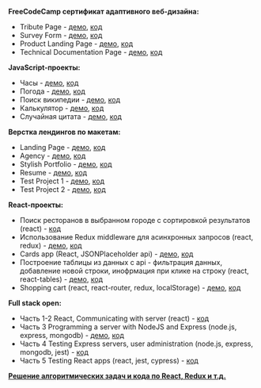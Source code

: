 **FreeCodeCamp сертификат адаптивного веб-дизайна:**
* Tribute Page - [демо](https://bpedley.github.io/FCC/Tribute%20page/), [код](https://github.com/Bpedley/Bpedley.github.io/tree/master/FCC/Tribute%20page)
* Survey Form - [демо](https://bpedley.github.io//FCC/Survey%20page/), [код](https://github.com/Bpedley/Bpedley.github.io/tree/master/FCC/Survey%20page)
* Product Landing Page - [демо](https://bpedley.github.io//FCC/Product%20page/), [код](https://github.com/Bpedley/Bpedley.github.io/tree/master/FCC/Product%20page)
* Technical Documentation Page - [демо](https://bpedley.github.io/FCC/Documentation%20page/index.html), [код](https://github.com/Bpedley/Bpedley.github.io/tree/master/FCC/Documentation%20page)

**JavaScript-проекты:**
* Часы - [демо](https://bpedley.github.io/Other%20projects/Clocks-JS/), [код](https://github.com/Bpedley/Bpedley.github.io/tree/master/Other%20projects/Clocks-JS)
* Погода - [демо](https://bpedley.github.io/Other%20projects/Weather%20app/), [код](https://github.com/Bpedley/Bpedley.github.io/tree/master/Other%20projects/Weather%20app)
* Поиск википедии - [демо](https://bpedley.github.io/Other%20projects/Wikipedia/), [код](https://github.com/Bpedley/Bpedley.github.io/tree/master/Other%20projects/Wikipedia)
* Калькулятор - [демо](https://bpedley.github.io/Other%20projects/Calculator/), [код](https://github.com/Bpedley/Bpedley.github.io/tree/master/Other%20projects/Calculator)
* Случайная цитата - [демо](https://bpedley.github.io/Other%20projects/Random%20quote/), [код](https://github.com/Bpedley/Bpedley.github.io/tree/master/Other%20projects/Random%20quote)

**Верстка лендингов по макетам:**
* Landing Page - [демо](https://bpedley.github.io/Pages%20from%20templates/1/), [код](https://github.com/Bpedley/Bpedley.github.io/tree/master/Pages%20from%20templates/1)
* Agency - [демо](https://bpedley.github.io/Pages%20from%20templates/2/), [код](https://github.com/Bpedley/Bpedley.github.io/tree/master/Pages%20from%20templates/2)
* Stylish Portfolio - [демо](https://bpedley.github.io/Pages%20from%20templates/3/), [код](https://github.com/Bpedley/Bpedley.github.io/tree/master/Pages%20from%20templates/3)
* Resume - [демо](https://bpedley.github.io/Pages%20from%20templates/4/), [код](https://github.com/Bpedley/Bpedley.github.io/tree/master/Pages%20from%20templates/4)
* Test Project 1 - [демо](https://bpedley.github.io/Test/), [код](https://github.com/Bpedley/Bpedley.github.io/tree/master/Test)
* Test Project 2 - [демо](https://bpedley.github.io/Test-2/), [код](https://github.com/Bpedley/Test-2)

**React-проекты:**
* Поиск ресторанов в выбранном городе с сортировкой результатов (react) - [код](https://github.com/Bpedley/Bpedley.github.io/tree/master/ravenous)
* Использование Redux middleware для асинхронных запросов (react, redux) - [демо](https://bpedley.github.io/Redux-use-examples/), [код](https://github.com/Bpedley/Redux-use-examples)
* Cards app (React, JSONPlaceholder api) - [демо](https://bpedley.github.io/jsonplaceholder-api-cards/), [код](https://github.com/Bpedley/jsonplaceholder-api-cards)
* Построение таблицы из данных с api - фильтрация данных, добавление новой строки, инофрмация при клике на строку (react, react-tables) - [демо](https://bpedley.github.io/frontend-javascript-test/), [код](https://github.com/Bpedley/frontend-javascript-test)
* Shopping cart (react, react-router, redux, localStorage) - [демо](http://bpedley.github.io/shopping-cart), [код](https://github.com/Bpedley/shopping-cart)

**Full stack open:**
* Часть 1-2 React, Communicating with server (react) - [код](https://github.com/Bpedley/fullstackopen)
* Часть 3 Programming a server with NodeJS and Express (node.js, express, mongodb) - [демо](https://limitless-atoll-76582.herokuapp.com/), [код](https://github.com/Bpedley/part3_phonebook)
* Часть 4 Testing Express servers, user administration (node.js, express, mongodb, jest) - [код](https://github.com/Bpedley/part4_blog)
* Часть 5 Testing React apps (react, jest, cypress) - [код](https://github.com/Bpedley/part5_bloglist)

**[Решение алгоритмических задач и кода по React, Redux и т.д.](https://github.com/Bpedley/JS-exercises)**

